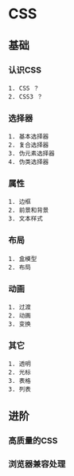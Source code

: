 # CSS
## 基础
### 认识CSS
    1. CSS ？
    2. CSS3 ？
### 选择器 
    1. 基本选择器
    2. 复合选择器
    3. 伪元素选择器
    4. 伪类选择器
### 属性
    1. 边框
    2. 前景和背景
    3. 文本样式
### 布局
    1. 盒模型
    2. 布局
### 动画
    1. 过渡
    2. 动画
    3. 变换
### 其它
    1. 透明
    2. 光标
    3. 表格
    3. 列表
## 进阶
### 高质量的CSS
### 浏览器兼容处理